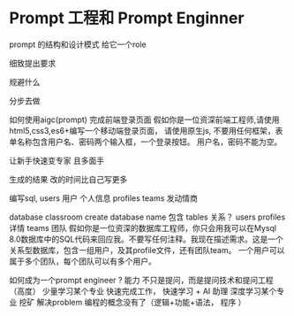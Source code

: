# Prompt 工程和 Prompt Enginner
prompt 的结构和设计模式
给它一个role

细致提出要求

规避什么

分步去做

如何使用aigc(prompt) 完成前端登录页面 假如你是一位资深前端工程师,请使用html5,css3,es6+编写一个移动端登录页面， 请使用原生js, 不要用任何框架，表单名称包含用户名、密码两个输入框，一个登录按钮。 用户名，密码不能为空。

让新手快速变专家 且多面手

生成的结果 改的时间比自己写更多

编写sql, users 用户 个人信息 profiles teams 发动情商

database classroom create database name 包含
tables 关系？
users
profiles 详情
teams 团队
假如你是一位资深的数据库工程师，你只会用我可以在Mysql 8.0数据库中的SQL代码来回应我。不要写任何注释。我现在描述需求。这是一个关系型数据库，包含一组用户，及其profile文件，还有团队team。 一个用户可以属于多个团队，每个团队可以有多个用户。

如何成为一个prompt engineer ? 能力 不只是提问，而是提问技术和提问工程（高度） 少量学习某个专业 快速完成工作， 快速学习 + AI 助理 深度学习某个专业 挖矿 解决problem 编程的概念没有了（逻辑+功能+语法， 程序 ）